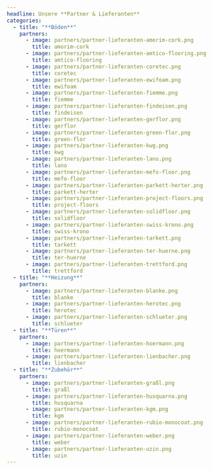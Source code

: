 ```yaml
---
headline: Unsere **Partner & Lieferanten**
categories:
  - title: "**Böden**"
    partners:
      - image: partners/partner-lieferanten-amorim-cork.png
        title: amorim-cork
      - image: partners/partner-lieferanten-amtico-flooring.png
        title: amtico-flooring
      - image: partners/partner-lieferanten-coretec.png
        title: coretec
      - image: partners/partner-lieferanten-ewifoam.png
        title: ewifoam
      - image: partners/partner-lieferanten-fiemme.png
        title: fiemme
      - image: partners/partner-lieferanten-findeisen.png
        title: findeisen
      - image: partners/partner-lieferanten-gerflor.png
        title: gerflor
      - image: partners/partner-lieferanten-green-flor.png
        title: green-flor
      - image: partners/partner-lieferanten-kwg.png
        title: kwg
      - image: partners/partner-lieferanten-lano.png
        title: lano
      - image: partners/partner-lieferanten-mefo-floor.png
        title: mefo-floor
      - image: partners/partner-lieferanten-parkett-herter.png
        title: parkett-herter
      - image: partners/partner-lieferanten-project-floors.png
        title: project-floors
      - image: partners/partner-lieferanten-solidfloor.png
        title: solidfloor
      - image: partners/partner-lieferanten-swiss-krono.png
        title: swiss-krono
      - image: partners/partner-lieferanten-tarkett.png
        title: tarkett
      - image: partners/partner-lieferanten-ter-huerne.png
        title: ter-huerne
      - image: partners/partner-lieferanten-trettford.png
        title: trettford
  - title: "**Heizung**"
    partners:
      - image: partners/partner-lieferanten-blanke.png
        title: blanke
      - image: partners/partner-lieferanten-herotec.png
        title: herotec
      - image: partners/partner-lieferanten-schlueter.png
        title: schlueter
  - title: "**Türen**"
    partners:
      - image: partners/partner-lieferanten-hoermann.png
        title: hoermann
      - image: partners/partner-lieferanten-lienbacher.png
        title: lienbacher
  - title: "**Zubehör**"
    partners:
      - image: partners/partner-lieferanten-graßl.png
        title: graßl
      - image: partners/partner-lieferanten-husquarna.png
        title: husquarna
      - image: partners/partner-lieferanten-kgm.png
        title: kgm
      - image: partners/partner-lieferanten-rubio-monocoat.png
        title: rubio-monocoat
      - image: partners/partner-lieferanten-weber.png
        title: weber
      - image: partners/partner-lieferanten-uzin.png
        title: uzin
---
```

